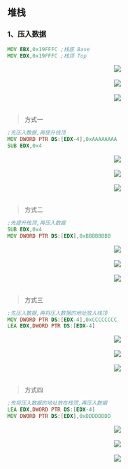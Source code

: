 ## 堆栈

### 1、压入数据
```asm
MOV EBX,0x19FFFC ;栈底 Base
MOV EDX,0x19FFFC ;栈顶 Top
```
<div align="center"> <img src="../images/stack//_1_stack.png" width=""/> </div><br>
<div align="center"> <img src="../images/stack//_2_stack.png" width=""/> </div><br>
<div align="center"> <img src="../images/stack//_3_stack.png" width=""/> </div><br>

> 方式一
```asm
;先压入数据,再提升栈顶
MOV DWORD PTR DS:[EDX-4],0xAAAAAAAA
SUB EDX,0x4
```
<div align="center"> <img src="../images/stack//_4_stack.png" width=""/> </div><br>
<div align="center"> <img src="../images/stack//_5_stack.png" width=""/> </div><br>
<div align="center"> <img src="../images/stack//_6_stack.png" width=""/> </div><br>

> 方式二
```asm
;先提升栈顶,再压入数据
SUB EDX,0x4
MOV DWORD PTR DS:[EDX],0xBBBBBBBB
```
<div align="center"> <img src="../images/stack//_7_stack.png" width=""/> </div><br>
<div align="center"> <img src="../images/stack//_8_stack.png" width=""/> </div><br>
<div align="center"> <img src="../images/stack//_9_stack.png" width=""/> </div><br>

> 方式三
```asm
;先压入数据,再将压入数据的地址放入栈顶
MOV DWORD PTR DS:[EDX-4],0xCCCCCCCC
LEA EDX,DWORD PTR DS:[EDX-4]
```
<div align="center"> <img src="../images/stack//_10_stack.png" width=""/> </div><br>
<div align="center"> <img src="../images/stack//_11_stack.png" width=""/> </div><br>
<div align="center"> <img src="../images/stack//_12_stack.png" width=""/> </div><br>

> 方式四
```asm
;先将压入数据的地址放在栈顶,再压入数据
LEA EDX,DWORD PTR DS:[EDX-4]
MOV DWORD PTR DS:[EDX],0xDDDDDDDD
```
<div align="center"> <img src="../images/stack//_13_stack.png" width=""/> </div><br>
<div align="center"> <img src="../images/stack//_14_stack.png" width=""/> </div><br>
<div align="center"> <img src="../images/stack//_15_stack.png" width=""/> </div><br>
